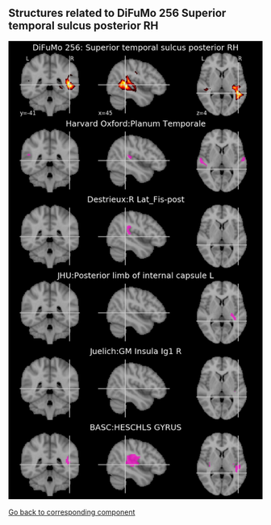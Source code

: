 


## Structures related to DiFuMo 256 Superior temporal sulcus posterior RH

![253](253.jpg "Structures related to DiFuMo 256 Superior temporal sulcus posterior RH")

[Go back to corresponding component](https://parietal-inria.github.io/DiFuMo/256/html/253.html)